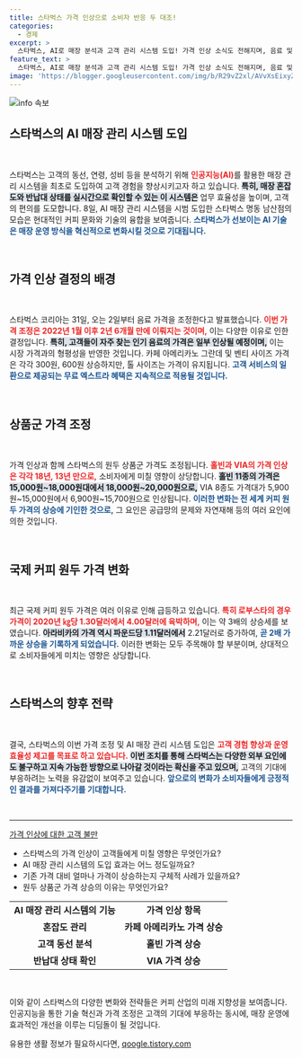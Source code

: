 ```yaml
---
title: 스타벅스 가격 인상으로 소비자 반응 두 대조!
categories:
  - 경제
excerpt: >
  스타벅스, AI로 매장 분석과 고객 관리 시스템 도입! 가격 인상 소식도 전해지며, 음료 및 원두 가격이 2년 6개월 만에 조정된다. 커피 애호가들, 변화를 주목하세요!
feature_text: >
  스타벅스, AI로 매장 분석과 고객 관리 시스템 도입! 가격 인상 소식도 전해지며, 음료 및 원두 가격이 2년 6개월 만에 조정된다. 커피 애호가들, 변화를 주목하세요!
image: 'https://blogger.googleusercontent.com/img/b/R29vZ2xl/AVvXsEixyZcFfHzMRdzZMjFBmAUKJYCLCGyLL1o632UiGVXcaFdKo_bkvkuCioo0uUKlGfBVcT3P84aROyZIXSBEx3Aw5nCQ3pTgDom1WDC4m8eifvWiAmWEEVb4x6G_l8C0QH225ldMjyaFvpxGEBGNO37VmDTDMHGhJPq73UglMfDca1-0aw/s1600/blogspot.png'
---
```


<p><img src="https://blogger.googleusercontent.com/img/b/R29vZ2xl/AVvXsEixyZcFfHzMRdzZMjFBmAUKJYCLCGyLL1o632UiGVXcaFdKo_bkvkuCioo0uUKlGfBVcT3P84aROyZIXSBEx3Aw5nCQ3pTgDom1WDC4m8eifvWiAmWEEVb4x6G_l8C0QH225ldMjyaFvpxGEBGNO37VmDTDMHGhJPq73UglMfDca1-0aw/s1600/blogspot.png" alt="info 속보" /></p>

<h2 data-ke-size="size26">스타벅스의 AI 매장 관리 시스템 도입</h2>

<p data-ke-size="size16">&nbsp;</p>

<p>스타벅스는 고객의 동선, 연령, 성비 등을 분석하기 위해 <b><span style="color: #ee2323;">인공지능(AI)</span></b>를 활용한 매장 관리 시스템을 최초로 도입하여 고객 경험을 향상시키고자 하고 있습니다. <b><span style="background-color: #21538527;">특히, 매장 혼잡도와 반납대 상태를 실시간으로 확인할 수 있는 이 시스템은</span></b> 업무 효율성을 높이며, 고객의 편의를 도모합니다. 8일, AI 매장 관리 시스템을 시범 도입한 스타벅스 명동 남산점의 모습은 현대적인 커피 문화와 기술의 융합을 보여줍니다. <b><span style="color: #1a5490;">스타벅스가 선보이는 AI 기술은 매장 운영 방식을 혁신적으로 변화시킬 것으로 기대됩니다.</span></b></p>

<p data-ke-size="size16">&nbsp;</p>

<h2 data-ke-size="size26">가격 인상 결정의 배경</h2>

<p data-ke-size="size16">&nbsp;</p>

<p>스타벅스 코리아는 31일, 오는 2일부터 음료 가격을 조정한다고 발표했습니다. <b><span style="color: #ee2323;">이번 가격 조정은 2022년 1월 이후 2년 6개월 만에 이뤄지는 것이며,</span></b> 이는 다양한 이유로 인한 결정입니다. <b><span style="background-color: #21538527;">특히, 고객들이 자주 찾는 인기 음료의 가격은 일부 인상될 예정이며,</span></b> 이는 시장 가격과의 형평성을 반영한 것입니다. 카페 아메리카노 그란데 및 벤티 사이즈 가격은 각각 300원, 600원 상승하지만, 톨 사이즈는 가격이 유지됩니다. <b><span style="color: #1a5490;">고객 서비스의 일환으로 제공되는 무료 엑스트라 혜택은 지속적으로 적용될 것입니다.</span></b></p>

<p data-ke-size="size16">&nbsp;</p>

<h2 data-ke-size="size26">상품군 가격 조정</h2>

<p data-ke-size="size16">&nbsp;</p>

<p>가격 인상과 함께 스타벅스의 원두 상품군 가격도 조정됩니다. <b><span style="color: #ee2323;">홀빈과 VIA의 가격 인상은 각각 18년, 13년 만으로,</span></b> 소비자에게 미칠 영향이 상당합니다. <b><span style="background-color: #21538527;">홀빈 11종의 가격은 15,000원~18,000원대에서 18,000원~20,000원으로,</span></b> VIA 8종도 가격대가 5,900원~15,000원에서 6,900원~15,700원으로 인상됩니다. <b><span style="color: #1a5490;">이러한 변화는 전 세계 커피 원두 가격의 상승에 기인한 것으로,</span></b> 그 요인은 공급망의 문제와 자연재해 등의 여러 요인에 의한 것입니다.</p>

<p data-ke-size="size16">&nbsp;</p>

<h2 data-ke-size="size26">국제 커피 원두 가격 변화</h2>

<p data-ke-size="size16">&nbsp;</p>

<p>최근 국제 커피 원두 가격은 여러 이유로 인해 급등하고 있습니다. <b><span style="color: #ee2323;">특히 로부스타의 경우 가격이 2020년 ㎏당 1.30달러에서 4.00달러에 육박하며,</span></b> 이는 약 3배의 상승세를 보였습니다. <b><span style="background-color: #21538527;">아라비카의 가격 역시 파운드당 1.11달러에서</span></b> 2.21달러로 증가하여, <b><span style="color: #1a5490;">곧 2배 가까운 상승을 기록하게 되었습니다.</span></b> 이러한 변화는 모두 주목해야 할 부분이며, 상대적으로 소비자들에게 미치는 영향은 상당합니다.</p>

<p data-ke-size="size16">&nbsp;</p>

<h2 data-ke-size="size26">스타벅스의 향후 전략</h2>

<p data-ke-size="size16">&nbsp;</p>

<p>결국, 스타벅스의 이번 가격 조정 및 AI 매장 관리 시스템 도입은 <b><span style="color: #ee2323;">고객 경험 향상과 운영 효율성 제고를 목표로 하고 있습니다.</span></b> <b><span style="background-color: #21538527;">이번 조치를 통해 스타벅스는 다양한 외부 요인에도 불구하고 지속 가능한 방향으로 나아갈 것이라는 확신을 주고 있으며,</span></b> 고객의 기대에 부응하려는 노력을 유감없이 보여주고 있습니다. <b><span style="color: #1a5490;">앞으로의 변화가 소비자들에게 긍정적인 결과를 가져다주기를 기대합니다.</span></b></p>

<p data-ke-size="size16">&nbsp;</p>

<hr>

<p><u>가격 인상에 대한 고객 불만</u></p>

<ul>
<li>스타벅스의 가격 인상이 고객들에게 미칠 영향은 무엇인가요?</li>
<li>AI 매장 관리 시스템의 도입 효과는 어느 정도일까요?</li>
<li>기존 가격 대비 얼마나 가격이 상승하는지 구체적 사례가 있을까요?</li>
<li>원두 상품군 가격 상승의 이유는 무엇인가요?</li>
</ul> 

<table style="width: 100%;">
<tr>
<td style="text-align: center; height: 17px;"><b>AI 매장 관리 시스템의 기능</b></td>
<td style="text-align: center; height: 17px;"><b>가격 인상 항목</b></td>
</tr>
<tr>
<td style="text-align: center; height: 17px;"><b>혼잡도 관리</b></td>
<td style="text-align: center; height: 17px;"><b>카페 아메리카노 가격 상승</b></td>
</tr>
<tr>
<td style="text-align: center; height: 17px;"><b>고객 동선 분석</b></td>
<td style="text-align: center; height: 17px;"><b>홀빈 가격 상승</b></td>
</tr>
<tr>
<td style="text-align: center; height: 17px;"><b>반납대 상태 확인</b></td>
<td style="text-align: center; height: 17px;"><b>VIA 가격 상승</b></td>
</tr>
</table>

<p data-ke-size="size16">&nbsp;</p>

<p>이와 같이 스타벅스의 다양한 변화와 전략들은 커피 산업의 미래 지향성을 보여줍니다. 인공지능을 통한 기술 혁신과 가격 조정은 고객의 기대에 부응하는 동시에, 매장 운영에 효과적인 개선을 이루는 디딤돌이 될 것입니다.</p>
유용한 생활 정보가 필요하시다면, <a href="https://qoogle.tistory.com" rel="dofollow">qoogle.tistory.com</a>


